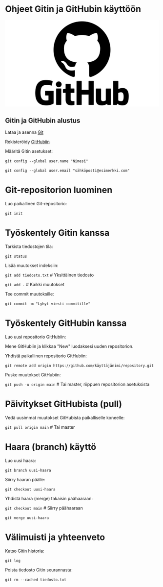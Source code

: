 # Ohjeet Gitin ja GitHubin käyttöön

![](https://github.com/JoonaToivanen/ohjeett/blob/main/GitHub-logo.png)

## Gitin ja GitHubin alustus

Lataa ja asenna [Git](https://git-scm.com/) 


Rekisteröidy [GitHubiin](https://github.com/)


Määritä Gitin asetukset:


`git config --global user.name "Nimesi"`


`git config --global user.email "sähköposti@esimerkki.com"`


# Git-repositorion luominen


Luo paikallinen Git-repositorio:


`git init`


# Työskentely Gitin kanssa


Tarkista tiedostojen tila:


`git status`


Lisää muutokset indeksiin:


`git add tiedosto.txt`  # Yksittäinen tiedosto


`git add .`  # Kaikki muutokset


Tee commit muutoksille:


`git commit -m "Lyhyt viesti commitille"`


# Työskentely GitHubin kanssa


Luo uusi repositorio GitHubiin:


Mene GitHubiin ja klikkaa "New" luodaksesi uuden repositorion.


Yhdistä paikallinen repositorio GitHubiin:



`git remote add origin https://github.com/käyttäjänimi/repository.git`


Puske muutokset GitHubiin:


`git push -u origin main`  # Tai master, riippuen repositorion asetuksista


# Päivitykset GitHubista (pull)


Vedä uusimmat muutokset GitHubista paikalliselle koneelle:



`git pull origin main`  # Tai master


# Haara (branch) käyttö


Luo uusi haara:



`git branch uusi-haara`


Siirry haaran päälle:



`git checkout uusi-haara`


Yhdistä haara (merge) takaisin päähaaraan:



`git checkout main`  # Siirry päähaaraan


`git merge uusi-haara`


# Välimuisti ja yhteenveto


Katso Gitin historia:


`git log`


Poista tiedosto Gitin seurannasta:


`git rm --cached tiedosto.txt`
